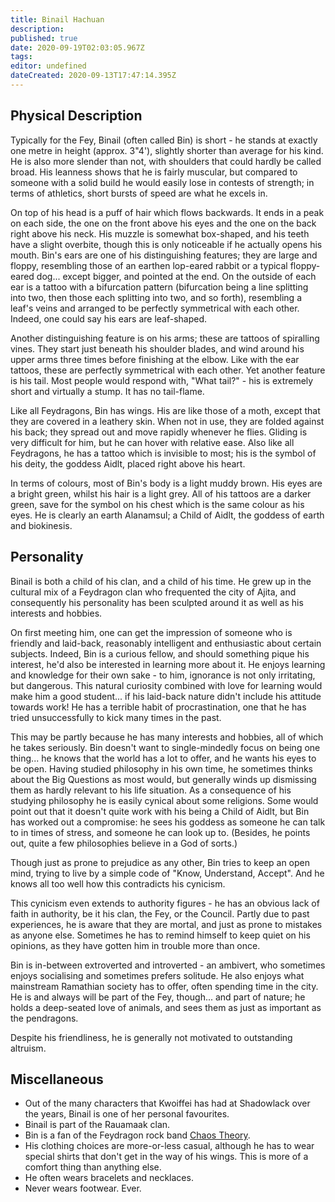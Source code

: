```yaml
---
title: Binail Hachuan
description: 
published: true
date: 2020-09-19T02:03:05.967Z
tags: 
editor: undefined
dateCreated: 2020-09-13T17:47:14.395Z
---
```


Physical Description
--------------------

Typically for the Fey, Binail (often called Bin) is short - he stands at exactly one metre in height (approx. 3"4'), slightly shorter than average for his kind. He is also more slender than not, with shoulders that could hardly be called broad. His leanness shows that he is fairly muscular, but compared to someone with a solid build he would easily lose in contests of strength; in terms of athletics, short bursts of speed are what he excels in.

On top of his head is a puff of hair which flows backwards. It ends in a peak on each side, the one on the front above his eyes and the one on the back right above his neck. His muzzle is somewhat box-shaped, and his teeth have a slight overbite, though this is only noticeable if he actually opens his mouth. Bin's ears are one of his distinguishing features; they are large and floppy, resembling those of an earthen lop-eared rabbit or a typical floppy-eared dog... except bigger, and pointed at the end. On the outside of each ear is a tattoo with a bifurcation pattern (bifurcation being a line splitting into two, then those each splitting into two, and so forth), resembling a leaf's veins and arranged to be perfectly symmetrical with each other. Indeed, one could say his ears are leaf-shaped.

Another distinguishing feature is on his arms; these are tattoos of spiralling vines. They start just beneath his shoulder blades, and wind around his upper arms three times before finishing at the elbow. Like with the ear tattoos, these are perfectly symmetrical with each other. Yet another feature is his tail. Most people would respond with, "What tail?" - his is extremely short and virtually a stump. It has no tail-flame.

Like all Feydragons, Bin has wings. His are like those of a moth, except that they are covered in a leathery skin. When not in use, they are folded against his back; they spread out and move rapidly whenever he flies. Gliding is very difficult for him, but he can hover with relative ease. Also like all Feydragons, he has a tattoo which is invisible to most; his is the symbol of his deity, the goddess Aidlt, placed right above his heart.

In terms of colours, most of Bin's body is a light muddy brown. His eyes are a bright green, whilst his hair is a light grey. All of his tattoos are a darker green, save for the symbol on his chest which is the same colour as his eyes. He is clearly an earth Alanamsul; a Child of Aidlt, the goddess of earth and biokinesis.

Personality
-----------

Binail is both a child of his clan, and a child of his time. He grew up in the cultural mix of a Feydragon clan who frequented the city of Ajita, and consequently his personality has been sculpted around it as well as his interests and hobbies.

On first meeting him, one can get the impression of someone who is friendly and laid-back, reasonably intelligent and enthusiastic about certain subjects. Indeed, Bin is a curious fellow, and should something pique his interest, he'd also be interested in learning more about it. He enjoys learning and knowledge for their own sake - to him, ignorance is not only irritating, but dangerous. This natural curiosity combined with love for learning would make him a good student... if his laid-back nature didn't include his attitude towards work! He has a terrible habit of procrastination, one that he has tried unsuccessfully to kick many times in the past.

This may be partly because he has many interests and hobbies, all of which he takes seriously. Bin doesn't want to single-mindedly focus on being one thing... he knows that the world has a lot to offer, and he wants his eyes to be open. Having studied philosophy in his own time, he sometimes thinks about the Big Questions as most would, but generally winds up dismissing them as hardly relevant to his life situation. As a consequence of his studying philosophy he is easily cynical about some religions. Some would point out that it doesn't quite work with his being a Child of Aidlt, but Bin has worked out a compromise: he sees his goddess as someone he can talk to in times of stress, and someone he can look up to. (Besides, he points out, quite a few philosophies believe in a God of sorts.)

Though just as prone to prejudice as any other, Bin tries to keep an open mind, trying to live by a simple code of "Know, Understand, Accept". And he knows all too well how this contradicts his cynicism.

This cynicism even extends to authority figures - he has an obvious lack of faith in authority, be it his clan, the Fey, or the Council. Partly due to past experiences, he is aware that they are mortal, and just as prone to mistakes as anyone else. Sometimes he has to remind himself to keep quiet on his opinions, as they have gotten him in trouble more than once.

Bin is in-between extroverted and introverted - an ambivert, who sometimes enjoys socialising and sometimes prefers solitude. He also enjoys what mainstream Ramathian society has to offer, often spending time in the city. He is and always will be part of the Fey, though... and part of nature; he holds a deep-seated love of animals, and sees them as just as important as the pendragons.

Despite his friendliness, he is generally not motivated to outstanding altruism.

Miscellaneous
-------------

-   Out of the many characters that Kwoiffei has had at Shadowlack over the years, Binail is one of her personal favourites.
-   Binail is part of the Rauamaak clan.
-   Bin is a fan of the Feydragon rock band [Chaos Theory](/entertainment/chaos_theory "wikilink").
-   His clothing choices are more-or-less casual, although he has to wear special shirts that don't get in the way of his wings. This is more of a comfort thing than anything else.
-   He often wears bracelets and necklaces.
-   Never wears footwear. Ever.
